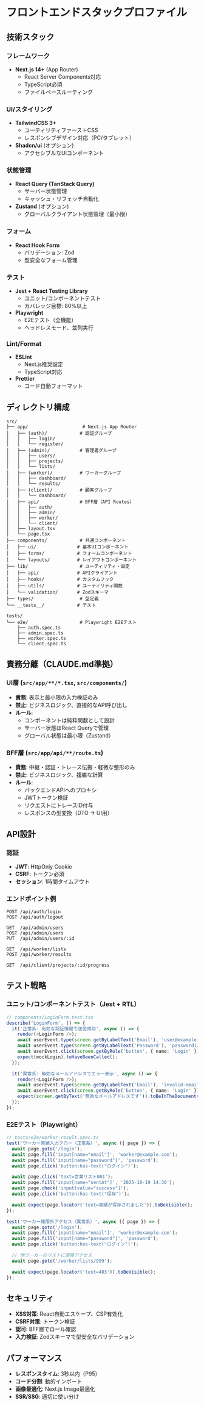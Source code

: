 # フロントエンドスタックプロファイル

## 技術スタック

### フレームワーク
- **Next.js 14+** (App Router)
  - React Server Components対応
  - TypeScript必須
  - ファイルベースルーティング

### UI/スタイリング
- **TailwindCSS 3+**
  - ユーティリティファーストCSS
  - レスポンシブデザイン対応（PC/タブレット）
- **Shadcn/ui** (オプション)
  - アクセシブルなUIコンポーネント

### 状態管理
- **React Query (TanStack Query)**
  - サーバー状態管理
  - キャッシュ・リフェッチ自動化
- **Zustand** (オプション)
  - グローバルクライアント状態管理（最小限）

### フォーム
- **React Hook Form**
  - バリデーション: Zod
  - 型安全なフォーム管理

### テスト
- **Jest + React Testing Library**
  - ユニット/コンポーネントテスト
  - カバレッジ目標: 80%以上
- **Playwright**
  - E2Eテスト（全機能）
  - ヘッドレスモード、並列実行

### Lint/Format
- **ESLint**
  - Next.js推奨設定
  - TypeScript対応
- **Prettier**
  - コード自動フォーマット

## ディレクトリ構成

```
src/
├── app/                    # Next.js App Router
│   ├── (auth)/            # 認証グループ
│   │   ├── login/
│   │   └── register/
│   ├── (admin)/           # 管理者グループ
│   │   ├── users/
│   │   ├── projects/
│   │   └── lists/
│   ├── (worker)/          # ワーカーグループ
│   │   ├── dashboard/
│   │   └── results/
│   ├── (client)/          # 顧客グループ
│   │   └── dashboard/
│   ├── api/               # BFF層（API Routes）
│   │   ├── auth/
│   │   ├── admin/
│   │   ├── worker/
│   │   └── client/
│   ├── layout.tsx
│   └── page.tsx
├── components/            # 共通コンポーネント
│   ├── ui/               # 基本UIコンポーネント
│   ├── forms/            # フォームコンポーネント
│   └── layouts/          # レイアウトコンポーネント
├── lib/                   # ユーティリティ・設定
│   ├── api/              # APIクライアント
│   ├── hooks/            # カスタムフック
│   ├── utils/            # ユーティリティ関数
│   └── validation/       # Zodスキーマ
├── types/                 # 型定義
└── __tests__/            # テスト

tests/
└── e2e/                   # Playwright E2Eテスト
    ├── auth.spec.ts
    ├── admin.spec.ts
    ├── worker.spec.ts
    └── client.spec.ts
```

## 責務分離（CLAUDE.md準拠）

### UI層 (`src/app/**/*.tsx`, `src/components/`)
- **責務**: 表示と最小限の入力検証のみ
- **禁止**: ビジネスロジック、直接的なAPI呼び出し
- **ルール**:
  - コンポーネントは純粋関数として設計
  - サーバー状態はReact Queryで管理
  - グローバル状態は最小限（Zustand）

### BFF層 (`src/app/api/**/route.ts`)
- **責務**: 中継・認証・トレース伝搬・軽微な整形のみ
- **禁止**: ビジネスロジック、複雑な計算
- **ルール**:
  - バックエンドAPIへのプロキシ
  - JWTトークン検証
  - リクエストにトレースID付与
  - レスポンスの型変換（DTO → UI用）

## API設計

### 認証
- **JWT**: HttpOnly Cookie
- **CSRF**: トークン必須
- **セッション**: 1時間タイムアウト

### エンドポイント例
```
POST /api/auth/login
POST /api/auth/logout

GET  /api/admin/users
POST /api/admin/users
PUT  /api/admin/users/:id

GET  /api/worker/lists
POST /api/worker/results

GET  /api/client/projects/:id/progress
```

## テスト戦略

### ユニット/コンポーネントテスト（Jest + RTL）
```typescript
// components/LoginForm.test.tsx
describe('LoginForm', () => {
  it('正常系: 有効な認証情報で送信成功', async () => {
    render(<LoginForm />);
    await userEvent.type(screen.getByLabelText('Email'), 'user@example.com');
    await userEvent.type(screen.getByLabelText('Password'), 'password123');
    await userEvent.click(screen.getByRole('button', { name: 'Login' }));
    expect(mockLogin).toHaveBeenCalled();
  });

  it('異常系: 無効なメールアドレスでエラー表示', async () => {
    render(<LoginForm />);
    await userEvent.type(screen.getByLabelText('Email'), 'invalid-email');
    await userEvent.click(screen.getByRole('button', { name: 'Login' }));
    expect(screen.getByText('無効なメールアドレスです')).toBeInTheDocument();
  });
});
```

### E2Eテスト（Playwright）
```typescript
// tests/e2e/worker-result.spec.ts
test('ワーカー実績入力フロー（正常系）', async ({ page }) => {
  await page.goto('/login');
  await page.fill('input[name="email"]', 'worker@example.com');
  await page.fill('input[name="password"]', 'password');
  await page.click('button:has-text("ログイン")');

  await page.click('text=営業リスト001');
  await page.fill('input[name="sentAt"]', '2025-10-19 14:30');
  await page.check('input[value="success"]');
  await page.click('button:has-text("保存")');

  await expect(page.locator('text=実績が保存されました')).toBeVisible();
});

test('ワーカー権限外アクセス（異常系）', async ({ page }) => {
  await page.goto('/login');
  await page.fill('input[name="email"]', 'worker@example.com');
  await page.fill('input[name="password"]', 'password');
  await page.click('button:has-text("ログイン")');

  // 他ワーカーのリストに直接アクセス
  await page.goto('/worker/lists/999');

  await expect(page.locator('text=403')).toBeVisible();
});
```

## セキュリティ

- **XSS対策**: React自動エスケープ、CSP有効化
- **CSRF対策**: トークン検証
- **認可**: BFF層でロール確認
- **入力検証**: Zodスキーマで型安全なバリデーション

## パフォーマンス

- **レスポンスタイム**: 3秒以内（P95）
- **コード分割**: 動的インポート
- **画像最適化**: Next.js Image最適化
- **SSR/SSG**: 適切に使い分け
